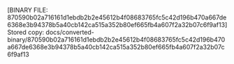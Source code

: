 [BINARY FILE: 870590b02a716161d1ebdb2b2e45612b4f08683765fc5c42d196b470a667de6368e3b94378b5a40cb142ca515a352b80ef665fb4a607f2a32b07c6f9af13]
Stored copy: docs/converted-binary/870590b02a716161d1ebdb2b2e45612b4f08683765fc5c42d196b470a667de6368e3b94378b5a40cb142ca515a352b80ef665fb4a607f2a32b07c6f9af13
